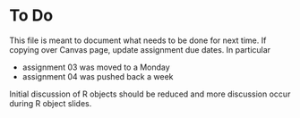 # To Do

This file is meant to document what needs to be done for next time.
If copying over Canvas page, update assignment due dates. 
In particular 

- assignment 03 was moved to a Monday
- assignment 04 was pushed back a week

Initial discussion of R objects should be reduced and more discussion occur
during R object slides. 
